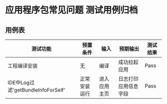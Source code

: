 # 应用程序包常见问题 测试用例归档

## 用例表

| 测试功能                          | 预置条件           | 输入    | 预期输出                    |测试结果|
|-------------------------------|----------------|-------|-------------------------|--------------------------------|
| 工程编译安装                        | 	无      | 		编译  | 成功拉起应用                  |Pass|
| IDE中Log过滤'getBundleInfoForSelf'  |    正常安装运行      | 进入应用主页	 | 日志打印应用信息字段              |Pass|